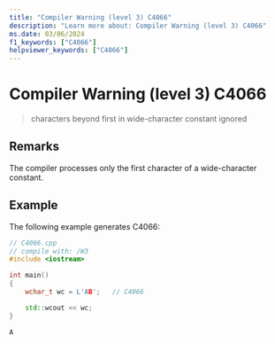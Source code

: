 ```yaml
---
title: "Compiler Warning (level 3) C4066"
description: "Learn more about: Compiler Warning (level 3) C4066"
ms.date: 03/06/2024
f1_keywords: ["C4066"]
helpviewer_keywords: ["C4066"]
---
```

# Compiler Warning (level 3) C4066

> characters beyond first in wide-character constant ignored

## Remarks

The compiler processes only the first character of a wide-character constant.

## Example

The following example generates C4066:

```cpp
// C4066.cpp
// compile with: /W3
#include <iostream>

int main()
{
    wchar_t wc = L'AB';   // C4066

    std::wcout << wc;
}
```

```output
A
```
